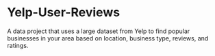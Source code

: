 # Yelp-User-Reviews
A data project that uses a large dataset from Yelp to find popular businesses in your area based on location, business type, reviews, and ratings.
